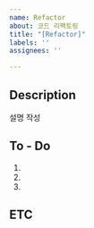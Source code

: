 ```yaml
---
name: Refactor
about: 코드 리팩토링
title: "[Refactor]"
labels: ''
assignees: ''

---
```


## Description
설명 작성

## To - Do
1.
2.
3.

## ETC
